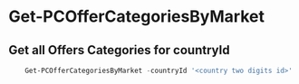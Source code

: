 # Get-PCOfferCategoriesByMarket #

## Get all Offers Categories for countryId ##

```powershell
    Get-PCOfferCategoriesByMarket -countryId '<country two digits id>'
```
